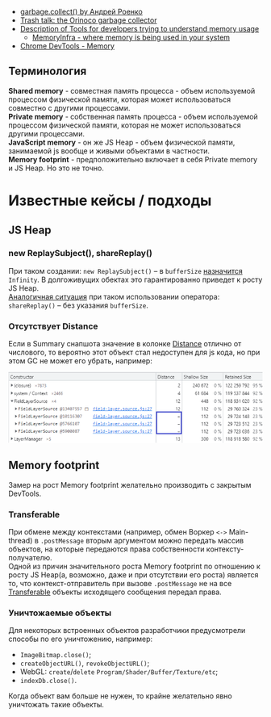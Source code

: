 - [garbage.collect() by Андрей Роенко](https://habr.com/ru/company/oleg-bunin/blog/433318/)
- [Trash talk: the Orinoco garbage collector](https://v8.dev/blog/trash-talk)
- [Description of Tools for developers trying to understand memory usage](https://chromium.googlesource.com/chromium/src/+/refs/heads/main/docs/memory/tools.md#real-world-leak-detector)
    - [MemoryInfra - where memory is being used in your system](https://chromium.googlesource.com/chromium/src/+/refs/heads/main/docs/memory-infra)
- [Chrome DevTools - Memory](https://developer.chrome.com/docs/devtools/#memory)

## Терминология

**Shared memory** - совместная память процесса - объем используемой процессом физической памяти, которая может использоваться совместно с другими процессами.  
**Private memory** - собственная память процесса - объем используемой процессом физической памяти, которая не может использоваться другими процессами.  
**JavaScript memory** - он же JS Heap - объем физической памяти, занимаемой js вообще и живыми объектами в частности.  
**Memory footprint** - предположительно включает в себя Private memory и JS Heap. Но это не точно.

# Известные кейсы / подходы

## JS Heap

### new ReplaySubject(), shareReplay()

При таком создании: `new ReplaySubject()` – в `bufferSize` [назначится](https://github.com/ReactiveX/rxjs/blob/master/src/internal/ReplaySubject.ts) `Infinity`.  B долгоживущих обектах это гарантированно приведет к росту JS Heap.  
[Аналогичная ситуация](https://github.com/ReactiveX/rxjs/blob/master/src/internal/operators/shareReplay.ts) при таком использовании оператора: `shareReplay()` – без указания `bufferSize`.

### Отсутствует Distance

Если в Summary снапшота значение в колонке [Distance](https://developer.chrome.com/docs/devtools/memory-problems/memory-101/#retained_size) отлично от числового, то вероятно этот объект стал недоступен для js кода, но при этом GC не может его убрать, например:

![Отсутствует Distance](./data/distance-.png)

## Memory footprint

Замер на рост Memory footprint желательно производить с закрытым DevTools.

### Transferable

При обмене между контекстами (например, обмен Воркер `<->` Main-thread) в `.postMessage` вторым аргументом можно передать массив объектов, на которые передаются права собственности контексту-получателю.  
Одной из причин значительного роста Memory footprint по отношению к росту JS Heap(а, возможно, даже и при отсутствии его роста) является то, что контекст-отправитель при вызове `.postMessage` не на все [Transferable](https://developer.mozilla.org/en-US/docs/Glossary/Transferable_objects#supported_objects) объекты исходящего сообщения передал права.

### Уничтожаемые объекты

Для некоторых встроенных объектов разработчики предусмотрели способы по его уничтожению, например:

- `ImageBitmap.close()`;
- `createObjectURL()`, `revokeObjectURL()`;
- WebGL: `create`/`delete` `Program/Shader/Buffer/Texture/etc`;
- `indexDb.close()`.

Когда объект вам больше не нужен, то крайне желательно явно уничтожать такие объекты.  
